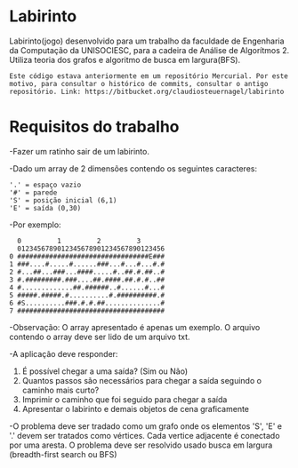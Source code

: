 Labirinto
===============

Labirinto(jogo) desenvolvido para um trabalho da faculdade de Engenharia da Computação da UNISOCIESC, para a cadeira de Análise de Algorítmos 2. Utiliza teoria dos grafos e algoritmo de busca em largura(BFS).

	Este código estava anteriormente em um repositório Mercurial. Por este motivo, para consultar o histórico de commits, consultar o antigo repositório. Link: https://bitbucket.org/claudiosteuernagel/labirinto

Requisitos do trabalho
===============

-Fazer um ratinho sair de um labirinto.

-Dado um array de 2 dimensões contendo os seguintes caracteres:


	'.' = espaço vazio
	'#' = parede
	'S' = posição inicial (6,1)
	'E' = saída (0,30) 
    
-Por exemplo:
	
	  0         1         2         3
	  0123456789012345678901234567890123456
	0 #################################E###
	1 ###....#.....#......###...#...#...#.#
	2 #...##...###...####.....#..##.#.##..#
	3 #.#########.###....##.####.##.#.#..##
	4 #.............##.######..#......#...#
	5 #####.#####.#..........#.##########.#
	6 #S..........###.#.#.##..............#
	7 #####################################

-Observação: O array apresentado é apenas um exemplo. O arquivo contendo o array deve ser lido de um arquivo txt.

-A aplicação deve responder:
   1. É possível chegar a uma saída? (Sim ou Não)
   2. Quantos passos são necessários para chegar a saída seguindo o caminho mais curto?
   3. Imprimir o caminho que foi seguido para chegar a saída
   4. Apresentar o labirinto e demais objetos de cena graficamente 

-O problema deve ser tradado como um grafo onde os elementos 'S', 'E' e '.' devem ser tratados como vértices. Cada vertice adjacente é conectado por uma aresta. O problema deve ser resolvido usado busca em largura (breadth-first search ou BFS)
